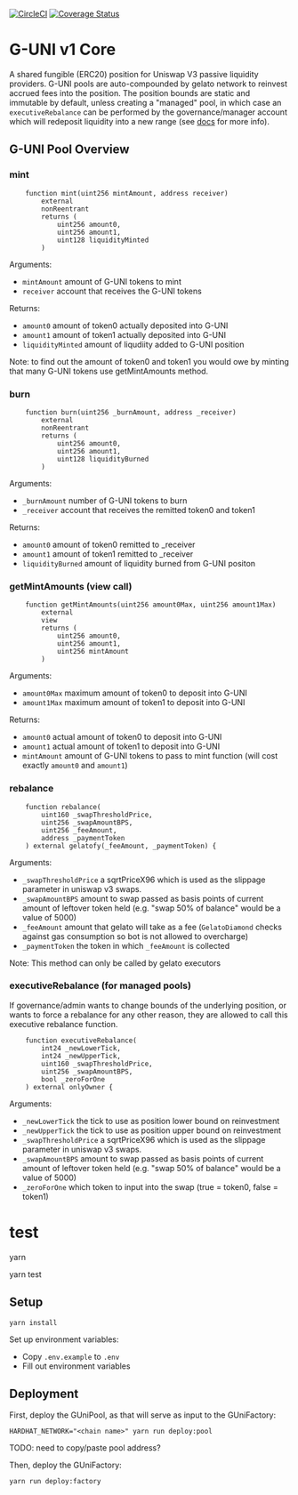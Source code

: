 [![CircleCI](https://circleci.com/gh/gelatodigital/g-uni-v1-core/tree/master.svg?style=svg&circle-token=0a89a0c369a448314a37b2f2312cc1a3e5d3d4e8)](https://circleci.com/gh/gelatodigital/g-uni-v1-core/tree/master)
[![Coverage Status](https://coveralls.io/repos/github/gelatodigital/uni-v3-lp/badge.svg?branch=master&t=IlcAEC)](https://coveralls.io/github/gelatodigital/uni-v3-lp?branch=master)

# G-UNI v1 Core

A shared fungible (ERC20) position for Uniswap V3 passive liquidity providers. G-UNI pools are auto-compounded by gelato network to reinvest accrued fees into the position. The position bounds are static and immutable by default, unless creating a "managed" pool, in which case an `executiveRebalance` can be performed by the governance/manager account which will redeposit liquidity into a new range (see [docs](https://docs-g-uni.gelato.network) for more info).

## G-UNI Pool Overview

### mint

```
    function mint(uint256 mintAmount, address receiver)
        external
        nonReentrant
        returns (
            uint256 amount0,
            uint256 amount1,
            uint128 liquidityMinted
        )
```

Arguments:

- `mintAmount` amount of G-UNI tokens to mint
- `receiver` account that receives the G-UNI tokens

Returns:

- `amount0` amount of token0 actually deposited into G-UNI
- `amount1` amount of token1 actually deposited into G-UNI
- `liquidityMinted` amount of liqudiity added to G-UNI position

Note: to find out the amount of token0 and token1 you would owe by minting that many G-UNI tokens use getMintAmounts method.

### burn

```
    function burn(uint256 _burnAmount, address _receiver)
        external
        nonReentrant
        returns (
            uint256 amount0,
            uint256 amount1,
            uint128 liquidityBurned
        )
```

Arguments:

- `_burnAmount` number of G-UNI tokens to burn
- `_receiver` account that receives the remitted token0 and token1

Returns:

- `amount0` amount of token0 remitted to \_receiver
- `amount1` amount of token1 remitted to \_receiver
- `liquidityBurned` amount of liquidity burned from G-UNI positon

### getMintAmounts (view call)

```
    function getMintAmounts(uint256 amount0Max, uint256 amount1Max)
        external
        view
        returns (
            uint256 amount0,
            uint256 amount1,
            uint256 mintAmount
        )
```

Arguments:

- `amount0Max` maximum amount of token0 to deposit into G-UNI
- `amount1Max` maximum amount of token1 to deposit into G-UNI

Returns:

- `amount0` actual amount of token0 to deposit into G-UNI
- `amount1` actual amount of token1 to deposit into G-UNI
- `mintAmount` amount of G-UNI tokens to pass to mint function (will cost exactly `amount0` and `amount1`)

### rebalance

```
    function rebalance(
        uint160 _swapThresholdPrice,
        uint256 _swapAmountBPS,
        uint256 _feeAmount,
        address _paymentToken
    ) external gelatofy(_feeAmount, _paymentToken) {
```

Arguments:

- `_swapThresholdPrice` a sqrtPriceX96 which is used as the slippage parameter in uniswap v3 swaps.
- `_swapAmountBPS` amount to swap passed as basis points of current amount of leftover token held (e.g. "swap 50% of balance" would be a value of 5000)
- `_feeAmount` amount that gelato will take as a fee (`GelatoDiamond` checks against gas consumption so bot is not allowed to overcharge)
- `_paymentToken` the token in which `_feeAmount` is collected

Note: This method can only be called by gelato executors

### executiveRebalance (for managed pools)

If governance/admin wants to change bounds of the underlying position, or wants to force a rebalance for any other reason, they are allowed to call this executive rebalance function.

```
    function executiveRebalance(
        int24 _newLowerTick,
        int24 _newUpperTick,
        uint160 _swapThresholdPrice,
        uint256 _swapAmountBPS,
        bool _zeroForOne
    ) external onlyOwner {
```

Arguments:

- `_newLowerTick` the tick to use as position lower bound on reinvestment
- `_newUpperTick` the tick to use as position upper bound on reinvestment
- `_swapThresholdPrice` a sqrtPriceX96 which is used as the slippage parameter in uniswap v3 swaps.
- `_swapAmountBPS` amount to swap passed as basis points of current amount of leftover token held (e.g. "swap 50% of balance" would be a value of 5000)
- `_zeroForOne` which token to input into the swap (true = token0, false = token1)

# test

yarn

yarn test

## Setup

```shell
yarn install
```

Set up environment variables:

- Copy `.env.example` to `.env`
- Fill out environment variables

## Deployment

First, deploy the GUniPool, as that will serve as input to the GUniFactory:

```shell
HARDHAT_NETWORK="<chain name>" yarn run deploy:pool
```

TODO: need to copy/paste pool address?

Then, deploy the GUniFactory:

```shell
yarn run deploy:factory
```
